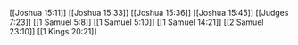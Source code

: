 [[Joshua 15:11]]
[[Joshua 15:33]]
[[Joshua 15:36]]
[[Joshua 15:45]]
[[Judges 7:23]]
[[1 Samuel 5:8]]
[[1 Samuel 5:10]]
[[1 Samuel 14:21]]
[[2 Samuel 23:10]]
[[1 Kings 20:21]]
